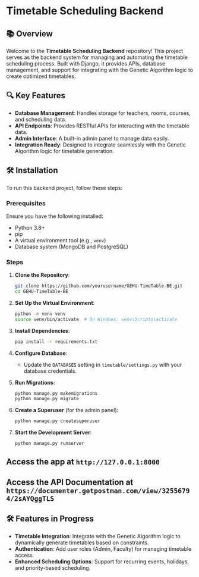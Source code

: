 # Timetable Scheduling Backend

## 📚 Overview
Welcome to the **Timetable Scheduling Backend** repository! This project serves as the backend system for managing and automating the timetable scheduling process. Built with Django, it provides APIs, database management, and support for integrating with the Genetic Algorithm logic to create optimized timetables.


## 🔍 Key Features
- **Database Management**: Handles storage for teachers, rooms, courses, and scheduling data.
- **API Endpoints**: Provides RESTful APIs for interacting with the timetable data.
- **Admin Interface**: A built-in admin panel to manage data easily.
- **Integration Ready**: Designed to integrate seamlessly with the Genetic Algorithm logic for timetable generation.


## 🛠️ Installation
To run this backend project, follow these steps:

### Prerequisites
Ensure you have the following installed:
- Python 3.8+  
- pip  
- A virtual environment tool (e.g., `venv`)  
- Database system (MongoDB and PostgreSQL)  

### Steps
1. **Clone the Repository**:
   ```bash
   git clone https://github.com/yourusername/GEHU-TimeTable-BE.git
   cd GEHU-TimeTable-BE
   ```

2. **Set Up the Virtual Environment**:
   ```bash
   python -m venv venv
   source venv/bin/activate  # On Windows: venv\Scripts\activate
   ```

3. **Install Dependencies**:
   ```bash
   pip install -r requirements.txt
   ```

4. **Configure Database**:
   - Update the `DATABASES` setting in `timetable/settings.py` with your database credentials.

5. **Run Migrations**:
   ```bash
   python manage.py makemigrations
   python manage.py migrate
   ```

6. **Create a Superuser** (for the admin panel):
   ```bash
   python manage.py createsuperuser
   ```

7. **Start the Development Server**:
   ```bash
   python manage.py runserver
   ```


## Access the app at `http://127.0.0.1:8000`
## Access the API Documentation at `https://documenter.getpostman.com/view/32556794/2sAYQggTLS`


## 🛠️ Features in Progress
- **Timetable Integration**: Integrate with the Genetic Algorithm logic to dynamically generate timetables based on constraints.
- **Authentication**: Add user roles (Admin, Faculty) for managing timetable access.
- **Enhanced Scheduling Options**: Support for recurring events, holidays, and priority-based scheduling.

